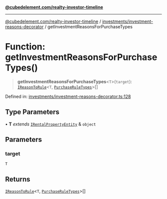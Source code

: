 [**@cubedelement.com/realty-investor-timeline**](../../../index.md)

---

[@cubedelement.com/realty-investor-timeline](../../../modules.md) / [investments/investment-reasons-decorator](../index.md) / getInvestmentReasonsForPurchaseTypes

# Function: getInvestmentReasonsForPurchaseTypes()

> **getInvestmentReasonsForPurchaseTypes**\<`T`\>(`target`): [`IReasonToRule`](../../reason-to-rule/interfaces/IReasonToRule.md)\<`T`, [`PurchaseRuleTypes`](../../../rules/purchase-rule-types/enumerations/PurchaseRuleTypes.md)\>[]

Defined in: [investments/investment-reasons-decorator.ts:128](https://github.com/kvernon/realty-investor-timeline/blob/806c805529d356deb12c125749ddea89a26850dd/src/investments/investment-reasons-decorator.ts#L128)

## Type Parameters

• **T** _extends_ [`IRentalPropertyEntity`](../../../properties/i-rental-property-entity/interfaces/IRentalPropertyEntity.md) & `object`

## Parameters

### target

`T`

## Returns

[`IReasonToRule`](../../reason-to-rule/interfaces/IReasonToRule.md)\<`T`, [`PurchaseRuleTypes`](../../../rules/purchase-rule-types/enumerations/PurchaseRuleTypes.md)\>[]
